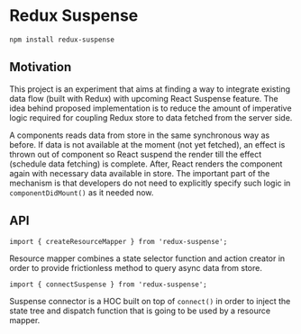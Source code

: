 # Redux Suspense

    npm install redux-suspense

## Motivation

This project is an experiment that aims at finding a way to integrate existing
data flow (built with Redux) with upcoming React Suspense feature. The idea
behind proposed implementation is to reduce the amount of imperative logic
required for coupling Redux store to data fetched from the server side.

A components reads data from store in the same synchronous way as before. If
data is not available at the moment (not yet fetched), an effect is thrown out
of component so React suspend the render till the effect (schedule data
fetching) is complete. After, React renders the component again with necessary
data available in store. The important part of the mechanism is that developers
do not need to explicitly specify such logic in `componentDidMount()` as it
needed now.

## API

    import { createResourceMapper } from 'redux-suspense';

Resource mapper combines a state selector function and action creator in order
to provide frictionless method to query async data from store.

    import { connectSuspense } from 'redux-suspense';

Suspense connector is a HOC built on top of `connect()` in order to inject the
state tree and dispatch function that is going to be used by a resource mapper.
